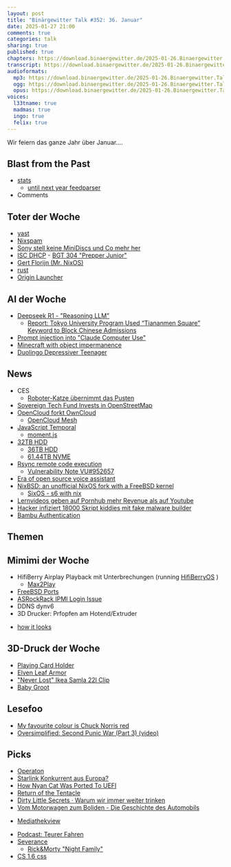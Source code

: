 ```yaml
---
layout: post
title: "Binärgewitter Talk #352: 36. Januar"
date: 2025-01-27 21:00
comments: true
categories: talk
sharing: true
published: true
chapters: https://download.binaergewitter.de/2025-01-26.Binaergewitter.Talk.352.chapters.txt
transcript: https://download.binaergewitter.de/2025-01-26.Binaergewitter.Talk.352-speech.json
audioformats:
  mp3: https://download.binaergewitter.de/2025-01-26.Binaergewitter.Talk.352.mp3
  ogg: https://download.binaergewitter.de/2025-01-26.Binaergewitter.Talk.352.ogg
  opus: https://download.binaergewitter.de/2025-01-26.Binaergewitter.Talk.352.opus
voices:
  l33tname: true
  madmas: true
  ingo: true
  felix: true
---
```

Wir feiern das ganze Jahr über Januar....

## Blast from the Past
- [stats]( https://github.com/Binaergewitter/stats )
  * [until next year feedparser]( https://github.com/kurtmckee/feedparser/pull/422 )
- Comments

## Toter der Woche
- [yast]( https://www.suse.com/c/systems-management-with-suse-linux-enterprise-server-16/ )
- [Nixspam]( https://www.heise.de/news/Spamfilter-DNS-Blacklist-Nixspam-stellt-Betrieb-ein-10248349.html )
- [Sony stell keine MiniDiscs und Co mehr her]( https://www.heise.de/news/Sony-stellt-keine-BD-R-MiniDiscs-und-MiniDV-mehr-her-10256670.html )
- [ISC DHCP]( https://www.isc.org/kea/ ) - [BGT 304 "Prepper Junior"]( https://blog.binaergewitter.de/2022/10/29/binaergewitter-talk-number-304-prepper-junior )
- [Gert Florijn (Mr. NixOS)]( https://mastodon.acm.org/@avandeursen/113868161521781333 )
- [rust]( https://daniel.haxx.se/blog/2024/12/21/dropping-hyper/ )
- [Origin Launcher]( https://arstechnica.com/gaming/2025/01/rip-eas-origin-launcher-we-knew-ye-all-too-well-unfortunately/ )

## AI der Woche

- [Deepseek R1 - "Reasoning LLM"]( https://huggingface.co/deepseek-ai/deepseek-llm-67b-base )
  * [Report: Tokyo University Program Used “Tiananmen Square” Keyword to Block Chinese Admissions]( https://unseen-japan.com/tokyo-university-chinese-students-tiananmen/ )
- [Prompt injection into "Claude Computer Use"]( https://hackaday.com/2025/01/26/prompt-injection-tricks-ai-into-downloading-and-executing-malware/ )
- [Minecraft with object impermanence]( https://www.aiweirdness.com/minecraft-with-object-impermanence/ )
- [Duolingo Depressiver Teenager]( https://www.heise.de/news/Duolingos-depressiver-Charakter-Lilli-auch-fuer-alle-Android-Nutzer-verfuegbar-10246281.html )

## News

- CES
  * [Roboter-Katze übernimmt das Pusten]( https://www.golem.de/news/gegen-zu-heissen-kaffee-roboter-katze-uebernimmt-das-pusten-2501-192137.html )
- [Sovereign Tech Fund Invests in OpenStreetMap]( https://blog.openstreetmap.org/2024/12/20/sovereign-tech-fund-invests-in-openstreetmap/ )
- [OpenCloud forkt OwnCloud]( https://www.linux-magazin.de/artikel/opencloud-forkt-owncloud-neue-wendung-bei-den-freien-speichercloud-versionen/ )
  * [OpenCloud Mesh]( https://github.com/cs3org/OCM-API )
- [JavaScript Temporal]( https://developer.mozilla.org/en-US/blog/javascript-temporal-is-coming/ )
  * [moment.js]( https://www.npmjs.com/package/moment )
- [32TB HDD]( https://www.techradar.com/pro/seagate-quietly-launched-joint-worlds-largest-hdd-with-a-32tb-capacity-but-it-uses-a-controversial-technology )
  * [36TB HDD]( https://www.heise.de/news/Seagate-kuendigt-erste-36-TByte-Festplatte-an-10250720.html )
  * [61.44TB NVME]( https://www.techradar.com/pro/exclusive-worlds-largest-ssd-finally-goes-on-sale-6144tb-solidigm-ssd-costs-far-less-than-i-expected-with-a-per-terabyte-price-thats-much-cheaper-than-8tb-ssd )
- [Rsync remote code execution]( https://ubuntu.com/blog/rsync-remote-code-execution )
  * [Vulnerability Note VU#952657]( https://kb.cert.org/vuls/id/952657 )
- [Era of open source voice assistant]( https://www.home-assistant.io/blog/2024/12/19/voice-preview-edition-the-era-of-open-voice/ )
- [NixBSD: an unofficial NixOS fork with a FreeBSD kernel]( https://www.osnews.com/story/141598/nixbsd-an-unofficial-nixos-fork-with-a-freebsd-kernel/ )
  - [SixOS - s6 with nix]( https://events.ccc.de/congress/2024/hub/de/event/sixos-a-nix-os-without-systemd/ )
- [Lernvideos geben auf Pornhub mehr Revenue als auf Youtube]( https://www.heise.de/news/Filterblasen-ade-Lernvideos-kommen-auf-Pornhub-gut-an-10254966.html )
- [Hacker infiziert 18000 Skript kiddies mit fake malware builder]( https://www.bleepingcomputer.com/news/security/hacker-infects-18-000-script-kiddies-with-fake-malware-builder/ )
- [Bambu Authentication]( https://hackaday.com/2025/01/20/bambu-lab-tries-to-clarify-its-new-beta-authentication-scheme/)

## Themen

## Mimimi der Woche
- HifiBerry Airplay Playback mit Unterbrechungen (running [HifiBerryOS]( https://www.hifiberry.com/hifiberryos/ ) )
  * [Max2Play]( https://www.max2play.com/ )
- [FreeBSD Ports]( https://bugs.freebsd.org/bugzilla/show_bug.cgi?id=280855 )
- [ASRockRack IPMI Login Issue]( https://forums.servethehome.com/index.php?threads/asrockrack-ipmi-login-issue.39583/ )
- DDNS dynv6
- 3D Drucker: Prfopfen am Hotend/Extruder
* [how it looks]( https://photo.mynethome.de/picture.php/extruder-hotend%20-%201/category/174-shots)

## 3D-Druck der Woche
- [Playing Card Holder]( https://makerworld.com/en/models/23169#profileId-124394 )
- [Elven Leaf Armor]( https://www.printables.com/model/943230-elven-leaf-armor)
- ["Never Lost" Ikea Samla 22l Clip]( https://makerworld.com/en/models/89815#profileId-96164 )
- [Baby Groot]( https://makerworld.com/de/models/588864?from=search#profileId-510172 )

## Lesefoo

- [My favourite colour is Chuck Norris red]( https://htmhell.dev/adventcalendar/2024/20/ )
- [Oversimplified: Second Punic War (Part 3) (video)]( https://www.youtube.com/watch?v=1BVJzaXv3rk ) 

## Picks
- [Operaton]( https://operaton.org/ )
- [Starlink Konkurrent aus Europa?]( https://www.theverge.com/2024/12/16/24322358/iris2-starlink-rival-europe-date-cost )
- [How Nyan Cat Was Ported To UEFI]( https://hackaday.com/2025/01/13/how-nyan-cat-was-ported-to-uefi/ )
- [Return of the Tentacle]( https://catmic.itch.io/return-of-the-tentacle )
- [Dirty Little Secrets · Warum wir immer weiter trinken]( https://www.ardmediathek.de/serie/warum-wir-immer-weiter-trinken-oder-doku/staffel-1/Y3JpZDovL2JyLmRlL2Jyb2FkY2FzdFNlcmllcy9GMjAyNFdPMDIwNjI3QTA/1 )
- [Vom Motorwagen zum Boliden - Die Geschichte des Automobils]( https://www.arte.tv/de/videos/RC-026050/vom-motorwagen-zum-boliden-die-geschichte-des-automobils/ )
 * [Mediathekview]( https://mediathekview.de/ )
- [Podcast: Teurer Fahren]( https://detektor.fm/serien/teurer-fahren-teurer-wohnen )
- [Severance]( https://en.wikipedia.org/wiki/Severance_(TV_series) )
  - [Rick&Morty "Night Family"]( https://old.reddit.com/r/SeveranceAppleTVPlus/comments/xobn9z/how_about_tonights_rick_and_morty_episode_night/ )
- [CS 1.6 css]( https://cs16.samke.me/ )
